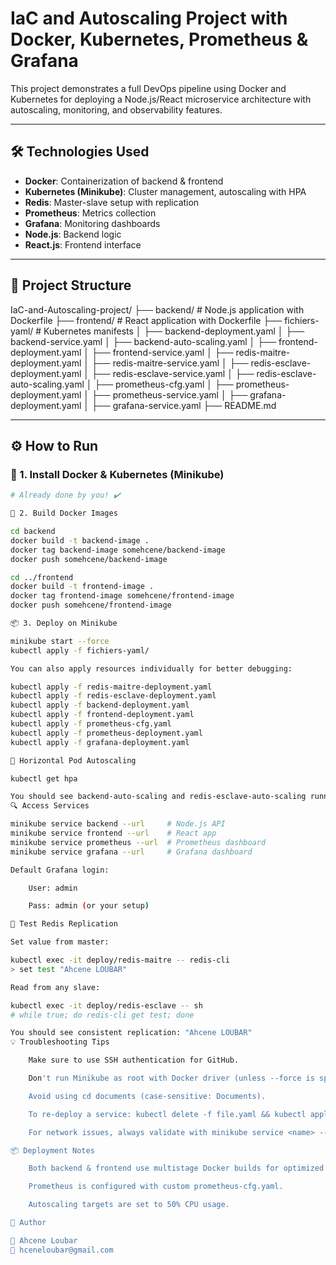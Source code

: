 # IaC and Autoscaling Project with Docker, Kubernetes, Prometheus & Grafana

This project demonstrates a full DevOps pipeline using Docker and Kubernetes for deploying a Node.js/React microservice architecture with autoscaling, monitoring, and observability features.

---

## 🛠 Technologies Used

- **Docker**: Containerization of backend & frontend
- **Kubernetes (Minikube)**: Cluster management, autoscaling with HPA
- **Redis**: Master-slave setup with replication
- **Prometheus**: Metrics collection
- **Grafana**: Monitoring dashboards
- **Node.js**: Backend logic
- **React.js**: Frontend interface

---

## 📁 Project Structure
IaC-and-Autoscaling-project/
├── backend/                  # Node.js application with Dockerfile
├── frontend/                 # React application with Dockerfile
├── fichiers-yaml/           # Kubernetes manifests
│   ├── backend-deployment.yaml
│   ├── backend-service.yaml
│   ├── backend-auto-scaling.yaml
│   ├── frontend-deployment.yaml
│   ├── frontend-service.yaml
│   ├── redis-maitre-deployment.yaml
│   ├── redis-maitre-service.yaml
│   ├── redis-esclave-deployment.yaml
│   ├── redis-esclave-service.yaml
│   ├── redis-esclave-auto-scaling.yaml
│   ├── prometheus-cfg.yaml
│   ├── prometheus-deployment.yaml
│   ├── prometheus-service.yaml
│   ├── grafana-deployment.yaml
│   ├── grafana-service.yaml
├── README.md


---

## ⚙️ How to Run

### 🐳 1. Install Docker & Kubernetes (Minikube)

```bash
# Already done by you! ✔️

🔧 2. Build Docker Images

cd backend
docker build -t backend-image .
docker tag backend-image somehcene/backend-image
docker push somehcene/backend-image

cd ../frontend
docker build -t frontend-image .
docker tag frontend-image somehcene/frontend-image
docker push somehcene/frontend-image

📦 3. Deploy on Minikube

minikube start --force
kubectl apply -f fichiers-yaml/

You can also apply resources individually for better debugging:

kubectl apply -f redis-maitre-deployment.yaml
kubectl apply -f redis-esclave-deployment.yaml
kubectl apply -f backend-deployment.yaml
kubectl apply -f frontend-deployment.yaml
kubectl apply -f prometheus-cfg.yaml
kubectl apply -f prometheus-deployment.yaml
kubectl apply -f grafana-deployment.yaml

🔄 Horizontal Pod Autoscaling

kubectl get hpa

You should see backend-auto-scaling and redis-esclave-auto-scaling running and scaling pods based on CPU load.
🔍 Access Services

minikube service backend --url     # Node.js API
minikube service frontend --url    # React app
minikube service prometheus --url  # Prometheus dashboard
minikube service grafana --url     # Grafana dashboard

Default Grafana login:

    User: admin

    Pass: admin (or your setup)

🧪 Test Redis Replication

Set value from master:

kubectl exec -it deploy/redis-maitre -- redis-cli
> set test "Ahcene LOUBAR"

Read from any slave:

kubectl exec -it deploy/redis-esclave -- sh
# while true; do redis-cli get test; done

You should see consistent replication: "Ahcene LOUBAR"
💡 Troubleshooting Tips

    Make sure to use SSH authentication for GitHub.

    Don't run Minikube as root with Docker driver (unless --force is specified).

    Avoid using cd documents (case-sensitive: Documents).

    To re-deploy a service: kubectl delete -f file.yaml && kubectl apply -f file.yaml

    For network issues, always validate with minikube service <name> --url

📦 Deployment Notes

    Both backend & frontend use multistage Docker builds for optimized image size.

    Prometheus is configured with custom prometheus-cfg.yaml.

    Autoscaling targets are set to 50% CPU usage.

📍 Author

👤 Ahcene Loubar
📧 hceneloubar@gmail.com
